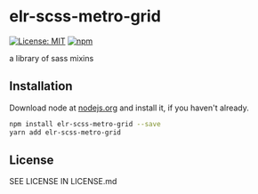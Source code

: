 # elr-scss-metro-grid

[![License: MIT](https://img.shields.io/badge/License-MIT-yellow.svg)](https://opensource.org/licenses/MIT)
[![npm](https://img.shields.io/npm/dm/elr-scss-metro-grid.svg?style=flat)](https://npmjs.com/package/elr-scss-metro-grid)

a library of sass mixins

## Installation

Download node at [nodejs.org](http://nodejs.org) and install it, if you haven't already.

```sh
npm install elr-scss-metro-grid --save
yarn add elr-scss-metro-grid
```

## License

SEE LICENSE IN LICENSE.md
